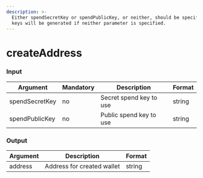 ```yaml
---
description: >-
  Either spendSecretKey or spendPublicKey, or neither, should be specified. New
  keys will be generated if neither parameter is specified.
---
```


# createAddress

### Input

| Argument       | Mandatory | Description             | Format |
| -------------- | --------- | ----------------------- | ------ |
| spendSecretKey | no        | Secret spend key to use | string |
| spendPublicKey | no        | Public spend key to use | string |

### Output

| Argument | Description                | Format |
| -------- | -------------------------- | ------ |
| address  | Address for created wallet | string |
